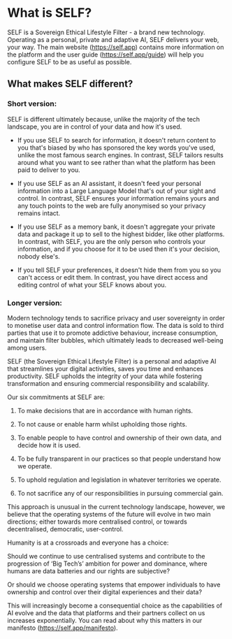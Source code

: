 
# What is SELF?

SELF is a Sovereign Ethical Lifestyle Filter - a brand new technology. Operating as a personal, private and adaptive AI, SELF delivers your web, your way. The main website (https://self.app) contains more information on the platform and the user guide (https://self.app/guide) will help you configure SELF to be as useful as possible.

## What makes SELF different?

### Short version:

SELF is different ultimately because, unlike the majority of the tech landscape, you are in control of your data and how it's used.

- If you use SELF to search for information, it doesn't return content to you that's biased by who has sponsored the key words you've used, unlike the most famous search engines. In contrast, SELF tailors results around what you want to see rather than what the platform has been paid to deliver to you.

- If you use SELF as an AI assistant, it doesn't feed your personal information into a Large Language Model that's out of your sight and control. In contrast, SELF ensures your information remains yours and any touch points to the web are fully anonymised so your privacy remains intact.

- If you use SELF as a memory bank, it doesn't aggregate your private data and package it up to sell to the highest bidder, like other platforms. In contrast, with SELF, you are the only person who controls your information, and if you choose for it to be used then it's your decision, nobody else's.

- If you tell SELF your preferences, it doesn't hide them from you so you can't access or edit them. In contrast, you have direct access and editing control of what your SELF knows about you.

### Longer version:

Modern technology tends to sacrifice privacy and user sovereignty in order to monetise user data and control information flow. The data is sold to third parties that use it to promote addictive behaviour, increase consumption, and maintain filter bubbles, which ultimately leads to decreased well-being among users.

SELF (the Sovereign Ethical Lifestyle Filter) is a personal and adaptive AI that streamlines your digital activities, saves you time and enhances productivity. SELF upholds the integrity of your data while fostering transformation and ensuring commercial responsibility and scalability.

Our six commitments at SELF are:

1. To make decisions that are in accordance with human rights.

2. To not cause or enable harm whilst upholding those rights.

3. To enable people to have control and ownership of their own data, and decide how it is used.

4. To be fully transparent in our practices so that people understand how we operate.

5. To uphold regulation and legislation in whatever territories we operate.

6. To not sacrifice any of our responsibilities in pursuing commercial gain.

This approach is unusual in the current technology landscape, however, we believe that the operating systems of the future will evolve in two main directions; either towards more centralised control, or towards decentralised, democratic, user-control.

Humanity is at a crossroads and everyone has a choice:

Should we continue to use centralised systems and contribute to the progression of ‘Big Tech’s’ ambition for power and dominance, where humans are data batteries and our rights are subjective?

Or should we choose operating systems that empower individuals to have ownership and control over their digital experiences and their data?

This will increasingly become a consequential choice as the capabilities of AI evolve and the data that platforms and their partners collect on us increases exponentially. You can read about why this matters in our manifesto (https://self.app/manifesto).
